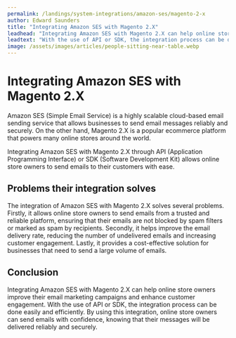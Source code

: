 ```yaml
---
permalink: /landings/system-integrations/amazon-ses/magento-2-x
author: Edward Saunders
title: "Integrating Amazon SES with Magento 2.X"
leadhead: "Integrating Amazon SES with Magento 2.X can help online store owners improve their email marketing campaigns and enhance customer engagement"
leadtext: "With the use of API or SDK, the integration process can be done easily and efficiently. By using this integration, online store owners can send emails with confidence, knowing that their messages will be delivered reliably and securely."
image: /assets/images/articles/people-sitting-near-table.webp
---
```

<div class="arttext">    <h1>Integrating Amazon SES with Magento 2.X</h1>
    <p>Amazon SES (Simple Email Service) is a highly scalable cloud-based email sending service that allows businesses to send email messages reliably and securely. On the other hand, Magento 2.X is a popular ecommerce platform that powers many online stores around the world.</p>
    <p>Integrating Amazon SES with Magento 2.X through API (Application Programming Interface) or SDK (Software Development Kit) allows online store owners to send emails to their customers with ease.</p>
    <h2>Problems their integration solves</h2>
    <p>The integration of Amazon SES with Magento 2.X solves several problems. Firstly, it allows online store owners to send emails from a trusted and reliable platform, ensuring that their emails are not blocked by spam filters or marked as spam by recipients. Secondly, it helps improve the email delivery rate, reducing the number of undelivered emails and increasing customer engagement. Lastly, it provides a cost-effective solution for businesses that need to send a large volume of emails.</p>
    <h2>Conclusion</h2>
    <p>Integrating Amazon SES with Magento 2.X can help online store owners improve their email marketing campaigns and enhance customer engagement. With the use of API or SDK, the integration process can be done easily and efficiently. By using this integration, online store owners can send emails with confidence, knowing that their messages will be delivered reliably and securely.</p>
</div>